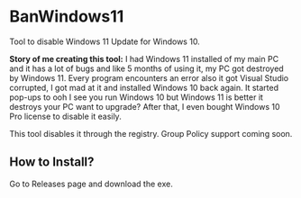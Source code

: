 # BanWindows11
Tool to disable Windows 11 Update for Windows 10.

**Story of me creating this tool:** I had Windows 11 installed of my main PC and it has a lot of bugs and like 5 months of using it, my PC got destroyed by Windows 11. Every program encounters an error also it got Visual Studio corrupted, I got mad at it and installed Windows 10 back again. It started pop-ups to ooh I see you run Windows 10 but Windows 11 is better it destroys your PC want to upgrade? After that, I even bought Windows 10 Pro license to disable it easily.

This tool disables it through the registry. Group Policy support coming soon.

## How to Install?
Go to Releases page and download the exe.
